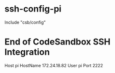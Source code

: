 # ssh-config-pi

Include "csb/config"
# End of CodeSandbox SSH Integration
Host pi
    HostName 172.24.18.82
    User pi
    Port 2222
